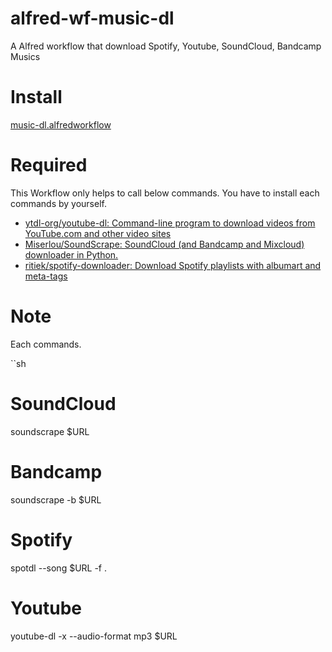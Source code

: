 # alfred-wf-music-dl
A Alfred workflow that download Spotify, Youtube, SoundCloud, Bandcamp Musics

# Install
[music-dl.alfredworkflow](https://raw.githubusercontent.com/ikedaosushi/alfred-wf-music-dl/master/music-dl.alfredworkflow)

# Required
This Workflow only helps to call below commands. You have to install each commands by yourself.

- [ytdl-org/youtube-dl: Command-line program to download videos from YouTube.com and other video sites](https://github.com/ytdl-org/youtube-dl)
- [Miserlou/SoundScrape: SoundCloud (and Bandcamp and Mixcloud) downloader in Python.](https://github.com/Miserlou/SoundScrape)
- [ritiek/spotify-downloader: Download Spotify playlists with albumart and meta-tags](https://github.com/ritiek/spotify-downloader)

# Note
Each commands.

``sh
# SoundCloud
soundscrape $URL
# Bandcamp
soundscrape -b $URL
# Spotify
spotdl --song $URL -f .
# Youtube
youtube-dl -x --audio-format mp3 $URL
```